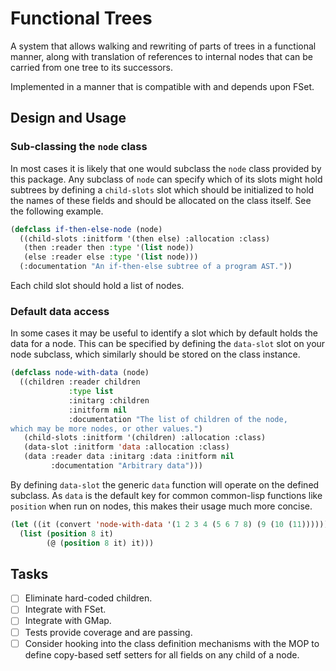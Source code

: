 Functional Trees
================

A system that allows walking and rewriting of parts of trees in a
functional manner, along with translation of references to internal
nodes that can be carried from one tree to its successors.

Implemented in a manner that is compatible with and depends upon FSet.

## Design and Usage

### Sub-classing the `node` class
In most cases it is likely that one would subclass the `node` class
provided by this package.  Any subclass of `node` can specify which of
its slots might hold subtrees by defining a `child-slots` slot which
should be initialized to hold the names of these fields and should be
allocated on the class itself.  See the following example.

```lisp
(defclass if-then-else-node (node)
  ((child-slots :initform '(then else) :allocation :class)
   (then :reader then :type '(list node))
   (else :reader else :type '(list node)))
  (:documentation "An if-then-else subtree of a program AST."))
```

Each child slot should hold a list of nodes.

### Default data access
In some cases it may be useful to identify a slot which by default
holds the data for a node.  This can be specified by defining the
`data-slot` slot on your node subclass, which similarly should be
stored on the class instance.

```lisp
(defclass node-with-data (node)
  ((children :reader children
             :type list
             :initarg :children
             :initform nil
             :documentation "The list of children of the node,
which may be more nodes, or other values.")
   (child-slots :initform '(children) :allocation :class)
   (data-slot :initform 'data :allocation :class)
   (data :reader data :initarg :data :initform nil
         :documentation "Arbitrary data")))
```

By defining `data-slot` the generic `data` function will operate on
the defined subclass.  As `data` is the default key for common
common-lisp functions like `position` when run on nodes, this makes
their usage much more concise.

```lisp
(let ((it (convert 'node-with-data '(1 2 3 4 (5 6 7 8) (9 (10 (11)))))))
  (list (position 8 it)
        (@ (position 8 it) it)))
```

## Tasks
- [ ] Eliminate hard-coded children.
- [ ] Integrate with FSet.
- [ ] Integrate with GMap.
- [ ] Tests provide coverage and are passing.
- [ ] Consider hooking into the class definition mechanisms with the
      MOP to define copy-based setf setters for all fields on any
      child of a node.
